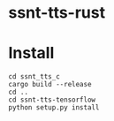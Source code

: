 # ssnt-tts-rust


# Install

```
cd ssnt_tts_c 
cargo build --release
cd ..
cd ssnt-tts-tensorflow 
python setup.py install
```